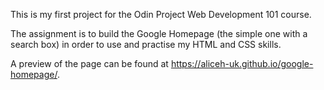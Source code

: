 This is my first project for the Odin Project Web Development 101 course.

The assignment is to build the Google Homepage (the simple one with a search box) in order to use and practise my HTML and CSS skills.

A preview of the page can be found at https://aliceh-uk.github.io/google-homepage/.
